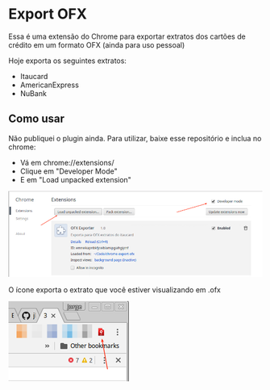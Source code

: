 
# Export OFX

Essa é uma extensão do Chrome para exportar extratos dos cartões de crédito em um formato OFX (ainda para uso pessoal)

Hoje exporta os seguintes extratos:

* Itaucard
* AmericanExpress
* NuBank

## Como usar

Não publiquei o plugin ainda. Para utilizar, baixe esse repositório e inclua no chrome:

* Vá em chrome://extensions/
* Clique em "Developer Mode"
* E em "Load unpacked extension"
 
![howto](./doc/howto.png)

O ícone exporta o extrato que você estiver visualizando em .ofx

![export](./doc/export.png)

